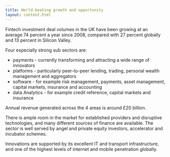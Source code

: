 ```yaml
---
title: World-beating growth and opportunity
layout: content.html
---
```


Fintech investment deal volumes in the UK have been growing at an average 74 percent a year since 2008, compared with 27 percent globally and 13 percent in Silicon Valley.

Four especially strong sub sectors are:

-	payments -  currently transforming and attracting a wide range of innovators
-	platforms - particularly peer-to-peer lending, trading, personal wealth management and aggregators
-	software - for example risk management, payments, asset management, capital markets, insurance and accounting
-	data Analytics - for example credit reference, capital markets and insurance

Annual revenue generated across the 4 areas is around £20 billion.

There is ample room in the market for established providers and disruptive technologies, and many different sources of finance are available. The sector is well served by angel and private equity investors, accelerator and incubator schemes.
 
Innovations are supported by its excellent IT and transport infrastructure, and one of the highest levels of internet and mobile penetration globally.